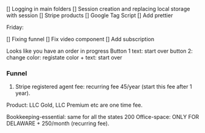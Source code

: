 [] Logging in main folders
[] Session creation and replacing local storage with session
[] Stripe products
[] Google Tag Script
[] Add prettier

Friday: 

[] Fixing funnel
[] Fix video component
[] Add subscription

Looks like you have an order in progress
Button 1 text: start over
button 2: change color: registate color + text: start over


### Funnel
1. Stripe registered agent fee: recurring fee 45/year (start this fee after 1 year).

Product: LLC Gold, LLC Premium etc are one time fee.

Bookkeeping-essential: same for all the states 200
Office-space:  ONLY FOR DELAWARE + 250/month (recurring fee).
